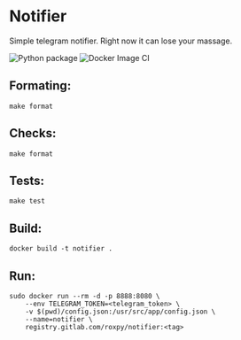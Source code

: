 # Notifier

Simple telegram notifier. Right now it can lose your massage.

![Python package](https://github.com/ulturgashev/notifier/workflows/Python%20package/badge.svg)
![Docker Image CI](https://github.com/ulturgashev/notifier/workflows/Docker%20Image%20CI/badge.svg)

## Formating:
`make format`


## Checks:
`make format`

## Tests:
`make test`

## Build:
```docker build -t notifier .```

## Run:
```
sudo docker run --rm -d -p 8888:8080 \
    --env TELEGRAM_TOKEN=<telegram_token> \
    -v $(pwd)/config.json:/usr/src/app/config.json \
    --name=notifier \
    registry.gitlab.com/roxpy/notifier:<tag>
```
